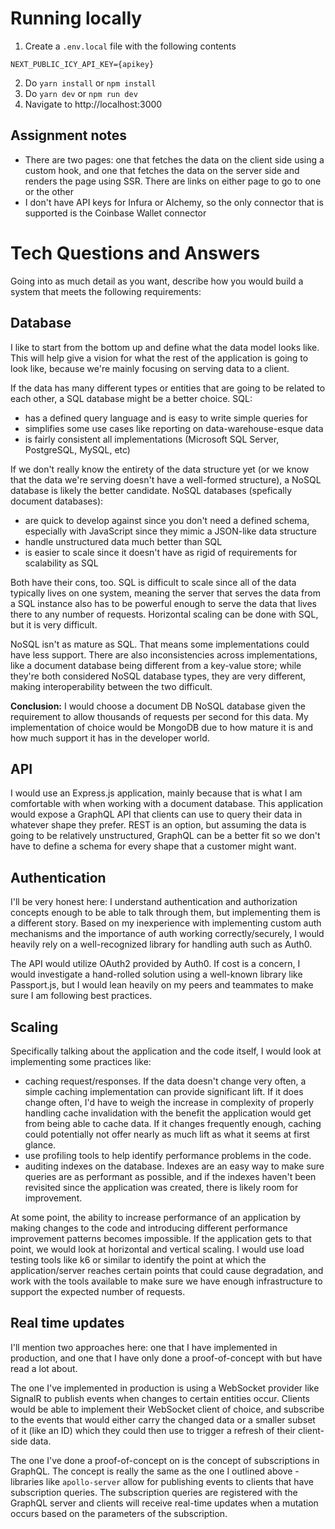 # Running locally

1. Create a `.env.local` file with the following contents

```
NEXT_PUBLIC_ICY_API_KEY={apikey}
```

2. Do `yarn install` or `npm install`
3. Do `yarn dev` or `npm run dev`
4. Navigate to http://localhost:3000

## Assignment notes

- There are two pages: one that fetches the data on the client side using a custom hook, and one that fetches the data on the server side and renders the page using SSR. There are links on either page to go to one or the other
- I don't have API keys for Infura or Alchemy, so the only connector that is supported is the Coinbase Wallet connector

# Tech Questions and Answers

Going into as much detail as you want, describe how you would build a system that meets the following requirements:

## Database

I like to start from the bottom up and define what the data model looks like. This will help give a vision for what the rest of the application is going to look like, because we're mainly focusing on serving data to a client.

If the data has many different types or entities that are going to be related to each other, a SQL database might be a better choice. SQL:

- has a defined query language and is easy to write simple queries for
- simplifies some use cases like reporting on data-warehouse-esque data
- is fairly consistent all implementations (Microsoft SQL Server, PostgreSQL, MySQL, etc)

If we don't really know the entirety of the data structure yet (or we know that the data we're serving doesn't have a well-formed structure), a NoSQL database is likely the better candidate. NoSQL databases (spefically document databases):

- are quick to develop against since you don't need a defined schema, especially with JavaScript since they mimic a JSON-like data structure
- handle unstructured data much better than SQL
- is easier to scale since it doesn't have as rigid of requirements for scalability as SQL

Both have their cons, too. SQL is difficult to scale since all of the data typically lives on one system, meaning the server that serves the data from a SQL instance also has to be powerful enough to serve the data that lives there to any number of requests. Horizontal scaling can be done with SQL, but it is very difficult.

NoSQL isn't as mature as SQL. That means some implementations could have less support. There are also inconsistencies across implementations, like a document database being different from a key-value store; while they're both considered NoSQL database types, they are very different, making interoperability between the two difficult.

**Conclusion:** I would choose a document DB NoSQL database given the requirement to allow thousands of requests per second for this data. My implementation of choice would be MongoDB due to how mature it is and how much support it has in the developer world.

## API

I would use an Express.js application, mainly because that is what I am comfortable with when working with a document database. This application would expose a GraphQL API that clients can use to query their data in whatever shape they prefer. REST is an option, but assuming the data is going to be relatively unstructured, GraphQL can be a better fit so we don't have to define a schema for every shape that a customer might want.

## Authentication

I'll be very honest here: I understand authentication and authorization concepts enough to be able to talk through them, but implementing them is a different story. Based on my inexperience with implementing custom auth mechanisms and the importance of auth working correctly/securely, I would heavily rely on a well-recognized library for handling auth such as Auth0.

The API would utilize OAuth2 provided by Auth0. If cost is a concern, I would investigate a hand-rolled solution using a well-known library like Passport.js, but I would lean heavily on my peers and teammates to make sure I am following best practices.

## Scaling

Specifically talking about the application and the code itself, I would look at implementing some practices like:

- caching request/responses. If the data doesn't change very often, a simple caching implementation can provide significant lift. If it does change often, I'd have to weigh the increase in complexity of properly handling cache invalidation with the benefit the application would get from being able to cache data. If it changes frequently enough, caching could potentially not offer nearly as much lift as what it seems at first glance.
- use profiling tools to help identify performance problems in the code.
- auditing indexes on the database. Indexes are an easy way to make sure queries are as performant as possible, and if the indexes haven't been revisited since the application was created, there is likely room for improvement.

At some point, the ability to increase performance of an application by making changes to the code and introducing different performance improvement patterns becomes impossible. If the application gets to that point, we would look at horizontal and vertical scaling. I would use load testing tools like k6 or similar to identify the point at which the application/server reaches certain points that could cause degradation, and work with the tools available to make sure we have enough infrastructure to support the expected number of requests.

## Real time updates

I'll mention two approaches here: one that I have implemented in production, and one that I have only done a proof-of-concept with but have read a lot about.

The one I've implemented in production is using a WebSocket provider like SignalR to publish events when changes to certain entities occur. Clients would be able to implement their WebSocket client of choice, and subscribe to the events that would either carry the changed data or a smaller subset of it (like an ID) which they could then use to trigger a refresh of their client-side data.

The one I've done a proof-of-concept on is the concept of subscriptions in GraphQL. The concept is really the same as the one I outlined above - libraries like `apollo-server` allow for publishing events to clients that have subscription queries. The subscription queries are registered with the GraphQL server and clients will receive real-time updates when a mutation occurs based on the parameters of the subscription.
